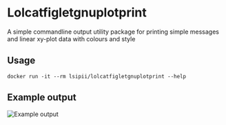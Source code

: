 # Lolcatfigletgnuplotprint

A simple commandline output utility package for printing simple messages and linear xy-plot data with colours and style

## Usage

```
docker run -it --rm lsipii/lolcatfigletgnuplotprint --help
```

## Example output

![Example output](./resourses/example-cli-output.png)
